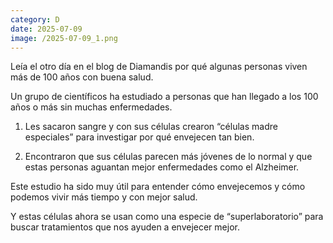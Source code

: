 ```yaml
--- 
category: D 
date: 2025-07-09 
image: /2025-07-09_1.png 
--- 
```


Leía el otro día en el blog de Diamandis por qué algunas personas viven más de 100 años con buena salud.

Un grupo de científicos ha estudiado a personas que han llegado a los 100 años o más sin muchas enfermedades.

1) Les sacaron sangre y con sus células crearon “células madre especiales” para investigar por qué envejecen tan bien.

2) Encontraron que sus células parecen más jóvenes de lo normal y que estas personas aguantan mejor enfermedades como el Alzheimer.

Este estudio ha sido muy  útil para entender cómo envejecemos y cómo podemos vivir más tiempo y con mejor salud.

Y estas células ahora se usan como una especie de “superlaboratorio” para buscar tratamientos que nos ayuden a envejecer mejor.